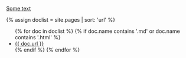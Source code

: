 [Some text](www.google.com)

{% assign doclist = site.pages | sort: 'url'  %}
 <ul>
    {% for doc in doclist %}
         {% if doc.name contains '.md' or doc.name contains '.html' %}
             <li><a href="{{ site.baseurl }}{{ doc.url }}">{{ doc.url }}</a></li>
         {% endif %}
     {% endfor %}
 </ul>
